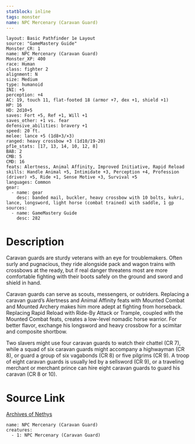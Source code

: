 ```yaml
---
statblock: inline
tags: monster
name: NPC Mercenary (Caravan Guard)
---
```

```statblock
layout: Basic Pathfinder 1e Layout
source: "GameMastery Guide"
Monster_CR: 1
name: NPC Mercenary (Caravan Guard)
Monster_XP: 400
race: Human
class: fighter 2
alignment: N
size: Medium
type: humanoid
INI: +5
perception: +4
AC: 19, touch 11, flat-footed 18 (armor +7, dex +1, shield +1)
HP: 16
HD: 2d10+5
saves: Fort +5, Ref +1, Will +1
saves_other: +1 vs. fear
defensive_abilities: bravery +1
speed: 20 ft.
melee: lance +5 (1d8+3/×3)
ranged: heavy crossbow +3 (1d10/19-20)
pf1e_stats: [17, 13, 14, 10, 12, 8]
BAB: 2
CMB: 5
CMD: 16
feats: Alertness, Animal Affinity, Improved Initiative, Rapid Reload
skills: Handle Animal +5, Intimidate +3, Perception +4, Profession (driver) +5, Ride +1, Sense Motive +3, Survival +5
languages: Common
gear:
  - name: gear
    desc: banded mail, buckler, heavy crossbow with 10 bolts, kukri, lance, longsword, light horse (combat trained) with saddle, 1 gp
sources:
  - name: GameMastery Guide
    desc: 282
```
# Description
Caravan guards are sturdy veterans with an eye for troublemakers. Often surly and pugnacious, they ride alongside pack and wagon trains with crossbows at the ready, but if real danger threatens most are more comfortable fighting with their boots safely on the ground and sword and shield in hand.

Caravan guards can serve as scouts, messengers, or outriders. Replacing a caravan guard’s Alertness and Animal Affinity feats with Mounted Combat and Mounted Archery makes him more adept at fighting from horseback. Replacing Rapid Reload with Ride-By Attack or Trample, coupled with the Mounted Combat feats, creates a low-level nomadic horse warrior. For better flavor, exchange his longsword and heavy crossbow for a scimitar and composite shortbow.

Two slavers might use four caravan guards to watch their chattel (CR 7), while a squad of six caravan guards might accompany a highwayman (CR 8), or guard a group of six vagabonds (CR 8) or five pilgrims (CR 9). A troop of eight caravan guards is usually led by a sellsword (CR 9), or a traveling merchant or merchant prince can hire eight caravan guards to guard his caravan (CR 8 or 10).
# Source Link
[Archives of Nethys](https://aonprd.com/NPCDisplay.aspx?ItemName=Mercenary%20(Caravan%20Guard))
```encounter-table
name: NPC Mercenary (Caravan Guard)
creatures:
  - 1: NPC Mercenary (Caravan Guard)
```
